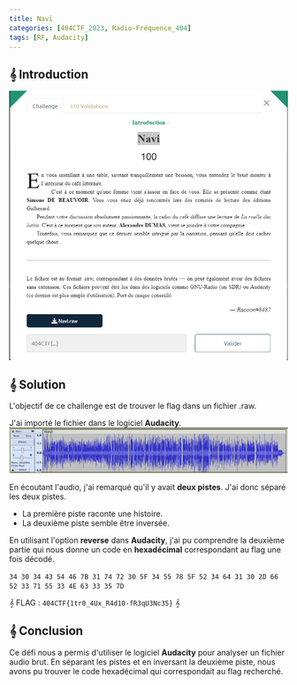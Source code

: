 ```yaml
---
title: Navi
categories: [404CTF_2023, Radio-Fréquence_404]
tags: [RF, Audacity]
---
```


## 𝄞 Introduction

![Intro](/assets/images/404CTF_2023/Radio_frequence/Navi/intro.png)

## 𝄞 Solution

L'objectif de ce challenge est de trouver le flag dans un fichier .raw.

J'ai importé le fichier dans le logiciel **Audacity**.
![Audacity](/assets/images/404CTF_2023/Radio_frequence/Navi/audacity.png)

En écoutant l'audio, j'ai remarqué qu'il y avait **deux pistes**. J'ai donc séparé les deux pistes.

- La première piste raconte une histoire.
- La deuxième piste semble être inversée.

En utilisant l'option **reverse** dans **Audacity**, j'ai pu comprendre la deuxième partie qui nous donne un code en **hexadécimal** correspondant au flag une fois décodé.

`34 30 34 43 54 46 7B 31 74 72 30 5F 34 55 78 5F 52 34 64 31 30 2D 66 52 33 71 55 33 4E 63 33 35 7D`

𝄞 FLAG : `404CTF{1tr0_4Ux_R4d10-fR3qU3Nc35}` 𝄞 


## 𝄞 Conclusion
Ce défi nous a permis d'utiliser le logiciel **Audacity** pour analyser un fichier audio brut. En séparant les pistes et en inversant la deuxième piste, nous avons pu trouver le code hexadécimal qui correspondait au flag recherché.


